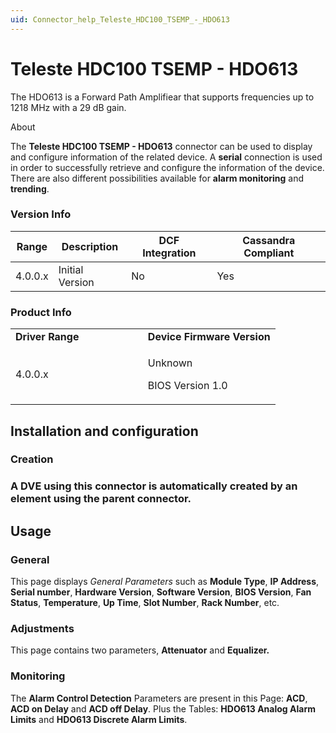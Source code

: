 ```yaml
---
uid: Connector_help_Teleste_HDC100_TSEMP_-_HDO613
---
```


# Teleste HDC100 TSEMP - HDO613

The HDO613 is a Forward Path Amplifiear that supports frequencies up to 1218 MHz with a 29 dB gain.

About

The **Teleste HDC100 TSEMP - HDO613** connector can be used to display and configure information of the related device. A **serial** connection is used in order to successfully retrieve and configure the information of the device. There are also different possibilities available for **alarm monitoring** and **trending**.

### Version Info

| **Range** | **Description** | **DCF Integration** | **Cassandra Compliant** |
|------------------|-----------------|---------------------|-------------------------|
| 4.0.0.x          | Initial Version | No                  | Yes                     |

### Product Info

<table>
<colgroup>
<col style="width: 50%" />
<col style="width: 50%" />
</colgroup>
<tbody>
<tr class="odd">
<td><strong>Driver Range</strong></td>
<td><strong>Device Firmware Version</strong></td>
</tr>
<tr class="even">
<td>4.0.0.x</td>
<td><p>Unknown</p>
<p>BIOS Version 1.0</p></td>
</tr>
</tbody>
</table>

## Installation and configuration

### Creation

### A DVE using this connector is automatically created by an element using the parent connector.

## Usage

### General

This page displays *General Parameters* such as **Module Type**, **IP Address**, **Serial number**, **Hardware Version**, **Software Version**, **BIOS Version**, **Fan Status**, **Temperature**, **Up Time**, **Slot Number**, **Rack Number**, etc.

### Adjustments

This page contains two parameters, **Attenuator** and **Equalizer.**

### Monitoring

The **Alarm Control Detection** Parameters are present in this Page: **ACD**, **ACD on Delay** and **ACD off Delay**. Plus the Tables: **HDO613 Analog Alarm Limits** and **HDO613 Discrete Alarm Limits**.
